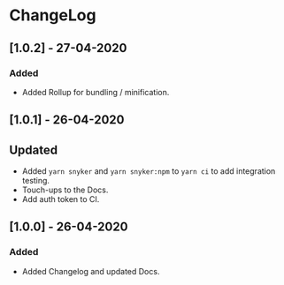 # ChangeLog

## [1.0.2] - 27-04-2020

### Added

- Added Rollup for bundling / minification.

## [1.0.1] - 26-04-2020

## Updated

- Added `yarn snyker` and `yarn snyker:npm` to `yarn ci` to add integration testing.
- Touch-ups to the Docs.
- Add auth token to CI.

## [1.0.0] - 26-04-2020

### Added

- Added Changelog and updated Docs.
